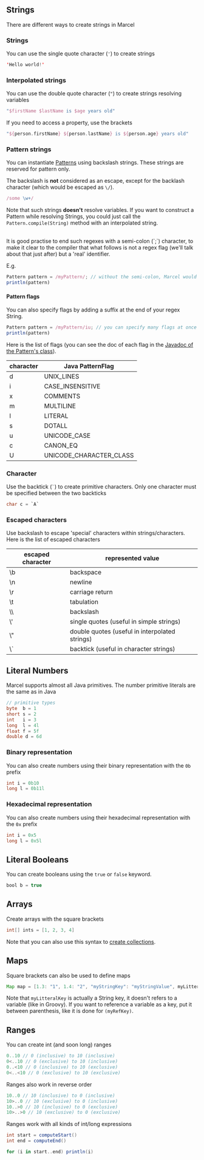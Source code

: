 ## Strings

There are different ways to create strings in Marcel

### Strings
You can use the single quote character (`'`) to create strings
```kotlin
'Hello world!'
```


### Interpolated strings

You can use the double quote character (`"`) to create strings resolving variables

```kotlin
"$firstName $lastName is $age years old"
```

If you need to access a property, use the brackets


```kotlin
"${person.firstName} ${person.lastName} is ${person.age} years old"
```


### Pattern strings

You can instantiate [Patterns](https://docs.oracle.com/javase/8/docs/api/java/util/regex/Pattern.html) using backslash strings. 
These strings are reserved for pattern only.


The backslash is **not** considered as an escape, except for the backlash character
(which would be escaped as `\/`).

```javascript
/some \w+/
```

Note that such strings **doesn't** resolve variables. If you want to construct a Pattern while resolving Strings, you could
just call the `Pattern.compile(String)` method with an interpolated string.

<br/>
It is good practise to end such regexes with a semi-colon (`;`) character, to make it clear to the compiler that what follows
is not a regex flag (we'll talk about that just after) but a 'real' identifier.

E.g.

```javascript
Pattern pattern = /myPattern/; // without the semi-colon, Marcel would think that 'println' characters are regex flags
println(pattern)
```


#### Pattern flags

You can also specify flags by adding a suffix at the end of your regex String.


```javascript
Pattern pattern = /myPattern/iu; // you can specify many flags at once
println(pattern)
```

Here is the list of flags (you can see the doc of each flag in the [Javadoc of the Pattern's class](https://docs.oracle.com/javase/8/docs/api/java/util/regex/Pattern.html#UNIX_LINES)).


| character | Java PatternFlag        |
|-----------|-------------------------|
| d         | UNIX_LINES              |
| i         | CASE_INSENSITIVE        |
| x         | COMMENTS                |
| m         | MULTILINE               |
| l         | LITERAL                 |
| s         | DOTALL                  |
| u         | UNICODE_CASE            |
| c         | CANON_EQ                |
| U         | UNICODE_CHARACTER_CLASS |


### Character
Use the backtick (<code>`</code>) to create primitive characters.
Only one character must be specified between the two backticks


```java
char c = `A`
```


### Escaped characters
Use backslash to escape 'special' characters within strings/characters. Here is the list of escaped characters

| escaped character | represented value                              | 
|-------------------|------------------------------------------------|
| \b                | backspace	                                     | 
| \n                | newline	                                       | 
| \r                | carriage return	                               | 
| \t                | tabulation	                                    | 
| \\\\              | backslash	                                     | 
| \\\'              | single quotes (useful in simple strings)	      | 
| \\\"              | double quotes (useful in interpolated strings) | 
| \\\`              | backtick (useful in character strings)	        | 


## Literal Numbers

Marcel supports almost all Java primitives. The number primitive literals are the same as in Java

```java
// primitive types
byte  b = 1
short s = 2
int   i = 3
long  l = 4l
float f = 5f
double d = 6d
```

### Binary representation

You can also create numbers using their binary representation with the `0b` prefix

```java
int i = 0b10
long l = 0b11l
```


### Hexadecimal representation

You can also create numbers using their hexadecimal representation with the `0x` prefix

```java
int i = 0x5
long l = 0x5l
```

## Literal Booleans

You can create booleans using the `true` or `false` keyword.

```java
bool b = true
```

## Arrays


Create arrays with the square brackets

```groovy
int[] ints = [1, 2, 3, 4]
```

Note that you can also use this syntax to [create collections](../types.md#collections-of-primitives).

## Maps

Square brackets can also be used to define maps

````groovy
Map map = [1.3: "1", 1.4: "2", "myStringKey": "myStringValue", myLitteralKey: myRefValue, (myRefKey): myRefValue]
````

Note that `myLitteralKey` is actually a String key, it doesn't refers to a variable (like in Groovy). If you want to reference
a variable as a key, put it between parenthesis, like it is done for `(myRefKey)`.

## Ranges

You can create int (and soon long) ranges

```groovy
0..10 // 0 (inclusive) to 10 (inclusive)
0<..10 // 0 (exclusive) to 10 (inclusive)
0..<10 // 0 (inclusive) to 10 (exclusive)
0<..<10 // 0 (exclusive) to 10 (exclusive)
```

Ranges also work in reverse order

```groovy
10..0 // 10 (inclusive) to 0 (inclusive)
10>..0 // 10 (exclusive) to 0 (inclusive)
10..>0 // 10 (inclusive) to 0 (exclusive)
10>..>0 // 10 (exclusive) to 0 (exclusive)
```

Ranges work with all kinds of int/long expressions

```groovy
int start = computeStart()
int end = computeEnd()

for (i in start..end) println(i)
```